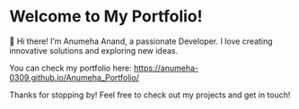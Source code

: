 
# Welcome to My Portfolio!

👋 Hi there! I’m Anumeha Anand, a passionate Developer. 
I love creating innovative solutions and exploring new ideas. 

You can check my portfolio here:
https://anumeha-0309.github.io/Anumeha_Portfolio/

Thanks for stopping by! Feel free to check out my projects and get in touch!
